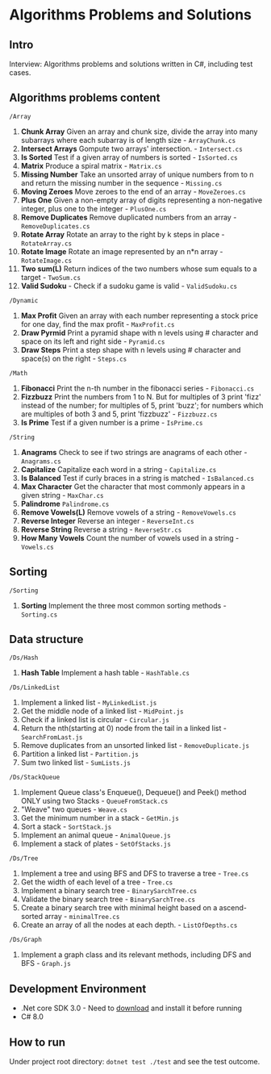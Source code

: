 # Algorithms Problems and Solutions

## Intro

Interview: Algorithms problems and solutions written in C#, including test cases.

## Algorithms problems content

`/Array`

1. **Chunk Array** Given an array and chunk size, divide the array into many subarrays where each subarray is of length size - `ArrayChunk.cs`
2. **Intersect Arrays** Gompute two arrays' intersection. - `Intersect.cs`
3. **Is Sorted** Test if a given array of numbers is sorted - `IsSorted.cs`
4. **Matrix** Produce a spiral matrix - `Matrix.cs`
5. **Missing Number** Take an unsorted array of unique numbers from to n and return the missing number in the sequence - `Missing.cs`
6. **Moving Zeroes** Move zeroes to the end of an array - `MoveZeroes.cs`
7. **Plus One** Given a non-empty array of digits representing a non-negative integer, plus one to the integer - `PlusOne.cs`
8. **Remove Duplicates** Remove duplicated numbers from an array - `RemoveDuplicates.cs`
9. **Rotate Array** Rotate an array to the right by k steps in place - `RotateArray.cs`
10. **Rotate Image** Rotate an image represented by an n\*n array - `RotateImage.cs`
11. **Two sum(L)** Return indices of the two numbers whose sum equals to a target - `TwoSum.cs`
12. **Valid Sudoku** - Check if a sudoku game is valid - `ValidSudoku.cs`

`/Dynamic`

1. **Max Profit** Given an array with each number representing a stock price for one day, find the max profit - `MaxProfit.cs`
2. **Draw Pyrmid** Print a pyramid shape with n levels using # character and space on its left and right side - `Pyramid.cs`
3. **Draw Steps** Print a step shape with n levels using # character and space(s) on the right - `Steps.cs`

`/Math`

1. **Fibonacci** Print the n-th number in the fibonacci series - `Fibonacci.cs`
2. **Fizzbuzz** Print the numbers from 1 to N. But for multiples of 3 print 'fizz' instead of the number; for multiples of 5, print 'buzz'; for numbers which are multiples of both 3 and 5, print 'fizzbuzz' - `Fizzbuzz.cs`
3. **Is Prime** Test if a given number is a prime - `IsPrime.cs`

`/String`

1. **Anagrams** Check to see if two strings are anagrams of each other - `Anagrams.cs`
2. **Capitalize** Capitalize each word in a string - `Capitalize.cs`
3. **Is Balanced** Test if curly braces in a string is matched - `IsBalanced.cs`
4. **Max Character** Get the character that most commonly appears in a given string - `MaxChar.cs`
5. **Palindrome** `Palindrome.cs`
6. **Remove Vowels(L)** Remove vowels of a string - `RemoveVowels.cs`
7. **Reverse Integer** Reverse an integer - `ReverseInt.cs`
8. **Reverse String** Reverse a string - `ReverseStr.cs`
9. **How Many Vowels** Count the number of vowels used in a string - `Vowels.cs`

## Sorting

`/Sorting`

1. **Sorting** Implement the three most common sorting methods - `Sorting.cs`

## Data structure

`/Ds/Hash`

1. **Hash Table** Implement a hash table - `HashTable.cs`

`/Ds/LinkedList`

1. Implement a linked list - `MyLinkedList.js`
2. Get the middle node of a linked list - `MidPoint.js`
3. Check if a linked list is circular - `Circular.js`
4. Return the nth(starting at 0) node from the tail in a linked list - `SearchFromLast.js`
5. Remove duplicates from an unsorted linked list - `RemoveDuplicate.js`
6. Partition a linked list - `Partition.js`
7. Sum two linked list - `SumLists.js`

`/Ds/StackQueue`

1. Implement Queue class's Enqueue(), Dequeue() and Peek() method ONLY using two Stacks - `QueueFromStack.cs`
2. "Weave" two queues - `Weave.cs`
3. Get the minimum number in a stack - `GetMin.js`
4. Sort a stack - `SortStack.js`
5. Implement an animal queue - `AnimalQueue.js`
6. Implement a stack of plates - `SetOfStacks.js`

`/Ds/Tree`

1. Implement a tree and using BFS and DFS to traverse a tree - `Tree.cs`
2. Get the width of each level of a tree - `Tree.cs`
3. Implement a binary search tree - `BinarySarchTree.cs`
4. Validate the binary search tree - `BinarySarchTree.cs`
5. Create a binary search tree with minimal height based on a ascend-sorted array - `minimalTree.cs`
6. Create an array of all the nodes at each depth. - `ListOfDepths.cs`

`/Ds/Graph`

1. Implement a graph class and its relevant methods, including DFS and BFS - `Graph.js`

## Development Environment

- .Net core SDK 3.0 - Need to [download](https://dotnet.microsoft.com/download) and install it before running
- C# 8.0

## How to run

Under project root directory: `dotnet test ./test` and see the test outcome.

